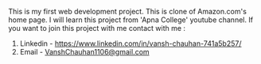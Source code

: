 This is my first web development project.
This is clone of Amazon.com's home page.
I will learn this project from 'Apna College' youtube channel.
If you want to join this project with me contact with me :
1) Linkedin - https://www.linkedin.com/in/vansh-chauhan-741a5b257/
2) Email - VanshChauhan1106@gmail.com
